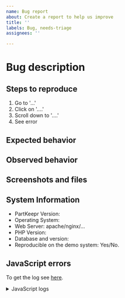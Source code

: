 ```yaml
---
name: Bug report
about: Create a report to help us improve
title: ''
labels: Bug, needs-triage
assignees: ''

---
```


[comment]: # (Hi and thanks for an issue. In order to help you best, please fill out the following information.)

# Bug description

[comment]: # (A clear and concise description of what the bug is.)

[comment]: # (A good description of an issue would be: When I click the button "Add Part" in the "Parts List", then I expect the "Add Part" window to be opened. Instead, I receive an error on the JavaScript console.)

[comment]: # (A bad description would be: Adding parts do not work)

## Steps to reproduce

1. Go to '...'
2. Click on '....'
3. Scroll down to '....'
4. See error

## Expected behavior

[comment]: # (A clear and concise description of what you expected to happen.)

## Observed behavior

[comment]: # (A clear description of what happens instead.)

## Screenshots and files
[comment]: # (If applicable, add screenshots or other files to help explain your problem. Otherwise remove this section please. If you can, create a screenshot on View->System Information.)

## System Information

* PartKeepr Version:
* Operating System:
* Web Server: apache/nginx/...
* PHP Version:
* Database and version:
* Reproducible on the demo system: Yes/No.

## JavaScript errors

To get the log see [here](http://wiki.partkeepr.org/wiki/Issues/Opening_the_JavaScript_Console).

<details><summary>JavaScript logs</summary>

```
Put the logs here
```

</details>
